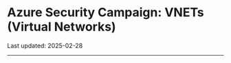 # Azure Security Campaign: VNETs (Virtual Networks)

Last updated: 2025-02-28

---------------------